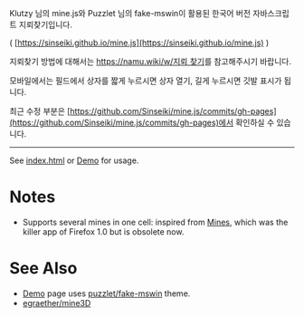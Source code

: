 Klutzy 님의 mine.js와 Puzzlet 님의 fake-mswin이 활용된 한국어 버전 자바스크립트 지뢰찾기입니다.

( [https://sinseiki.github.io/mine.js](https://sinseiki.github.io/mine.js) )

지뢰찾기 방법에 대해서는 [https://namu.wiki/w/지뢰 찾기](https://namu.wiki/w/%EC%A7%80%EB%A2%B0%20%EC%B0%BE%EA%B8%B0)를 참고해주시기 바랍니다.

모바일에서는 필드에서 상자를 짧게 누르시면 상자 열기, 길게 누르시면 깃발 표시가 됩니다.


최근 수정 부분은 [https://github.com/Sinseiki/mine.js/commits/gh-pages](https://github.com/Sinseiki/mine.js/commits/gh-pages)에서 확인하실 수 있습니다.

---------------------------------------

See [index.html](index.html) or [Demo][] for usage.

# Notes

* Supports several mines in one cell:
  inspired from [Mines](https://addons.mozilla.org/en-US/firefox/addon/mines/),
  which was the killer app of Firefox 1.0 but is obsolete now.

# See Also

* [Demo][] page uses
  [puzzlet/fake-mswin](http://github.com/puzzlet/fake-mswin/) theme.
* [egraether/mine3D](https://github.com/egraether/mine3D)

[Demo]: http://klutzy.github.io/mine.js/
